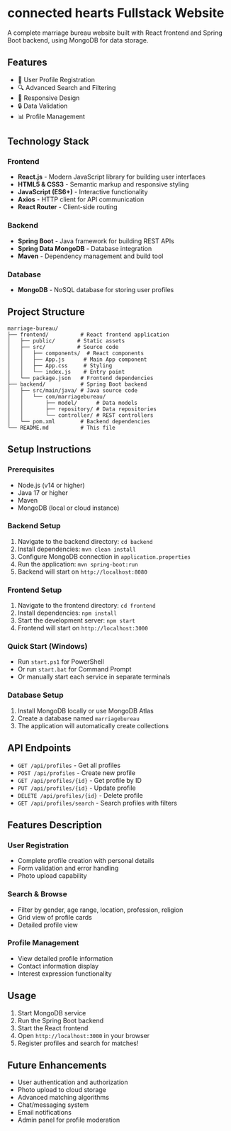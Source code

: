 # connected hearts Fullstack Website

A complete marriage bureau website built with React frontend and Spring Boot backend, using MongoDB for data storage.

## Features

- 👥 User Profile Registration
- 🔍 Advanced Search and Filtering
- 📱 Responsive Design
- 🔒 Data Validation
- 📊 Profile Management

## Technology Stack

### Frontend
- **React.js** - Modern JavaScript library for building user interfaces
- **HTML5 & CSS3** - Semantic markup and responsive styling
- **JavaScript (ES6+)** - Interactive functionality
- **Axios** - HTTP client for API communication
- **React Router** - Client-side routing

### Backend
- **Spring Boot** - Java framework for building REST APIs
- **Spring Data MongoDB** - Database integration
- **Maven** - Dependency management and build tool

### Database
- **MongoDB** - NoSQL database for storing user profiles

## Project Structure

```
marriage-bureau/
├── frontend/          # React frontend application
│   ├── public/       # Static assets
│   ├── src/          # Source code
│   │   ├── components/  # React components
│   │   ├── App.js      # Main App component
│   │   ├── App.css     # Styling
│   │   └── index.js    # Entry point
│   └── package.json   # Frontend dependencies
├── backend/           # Spring Boot backend
│   ├── src/main/java/ # Java source code
│   │   └── com/marriagebureau/
│   │       ├── model/      # Data models
│   │       ├── repository/ # Data repositories
│   │       └── controller/ # REST controllers
│   └── pom.xml        # Backend dependencies
└── README.md          # This file
```

## Setup Instructions

### Prerequisites
- Node.js (v14 or higher)
- Java 17 or higher
- Maven
- MongoDB (local or cloud instance)

### Backend Setup
1. Navigate to the backend directory: `cd backend`
2. Install dependencies: `mvn clean install`
3. Configure MongoDB connection in `application.properties`
4. Run the application: `mvn spring-boot:run`
5. Backend will start on `http://localhost:8080`

### Frontend Setup
1. Navigate to the frontend directory: `cd frontend`
2. Install dependencies: `npm install`
3. Start the development server: `npm start`
4. Frontend will start on `http://localhost:3000`

### Quick Start (Windows)
- Run `start.ps1` for PowerShell
- Or run `start.bat` for Command Prompt
- Or manually start each service in separate terminals

### Database Setup
1. Install MongoDB locally or use MongoDB Atlas
2. Create a database named `marriagebureau`
3. The application will automatically create collections

## API Endpoints

- `GET /api/profiles` - Get all profiles
- `POST /api/profiles` - Create new profile
- `GET /api/profiles/{id}` - Get profile by ID
- `PUT /api/profiles/{id}` - Update profile
- `DELETE /api/profiles/{id}` - Delete profile
- `GET /api/profiles/search` - Search profiles with filters

## Features Description

### User Registration
- Complete profile creation with personal details
- Form validation and error handling
- Photo upload capability

### Search & Browse
- Filter by gender, age range, location, profession, religion
- Grid view of profile cards
- Detailed profile view

### Profile Management
- View detailed profile information
- Contact information display
- Interest expression functionality

## Usage

1. Start MongoDB service
2. Run the Spring Boot backend
3. Start the React frontend
4. Open `http://localhost:3000` in your browser
5. Register profiles and search for matches!

## Future Enhancements

- User authentication and authorization
- Photo upload to cloud storage
- Advanced matching algorithms
- Chat/messaging system
- Email notifications
- Admin panel for profile moderation

